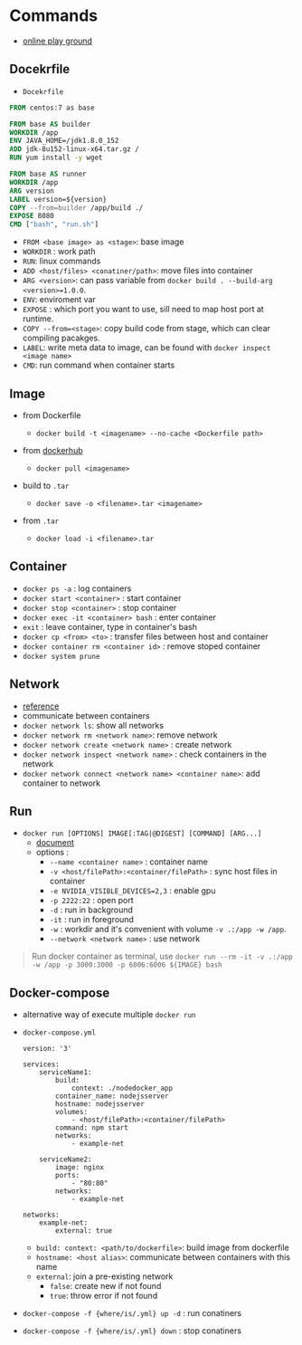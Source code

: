 # Commands

- [online play ground](https://labs.play-with-docker.com/)

## Docekrfile

- `Docekrfile`

```dockerfile
FROM centos:7 as base

FROM base AS builder
WORKDIR /app
ENV JAVA_HOME=/jdk1.8.0_152
ADD jdk-8u152-linux-x64.tar.gz /
RUN yum install -y wget

FROM base AS runner
WORKDIR /app
ARG version
LABEL version=${version}
COPY --from=builder /app/build ./
EXPOSE 8080
CMD ["bash", "run.sh"]
```

- `FROM <base image> as <stage>`: base image
- `WORKDIR` : work path
- `RUN`: linux commands
- `ADD <host/files> <conatiner/path>`: move files into container
- `ARG <version>`: can pass variable from `docker build . --build-arg <version>=1.0.0`.
- `ENV`: enviroment var
- `EXPOSE` : which port you want to use, sill need to map host port at runtime.
- `COPY --from=<stage>`: copy build code from stage, which can clear compiling pacakges.
- `LABEL`: write meta data to image, can be found with `docker inspect <image name>`
- `CMD`: run command when container starts

## Image 

- from Dockerfile

    - `docker build -t <imagename> --no-cache <Dockerfile path>`

- from [dockerhub](https://hub.docker.com/)

    - `docker pull <imagename>`

- build to `.tar`

    - `docker save -o <filename>.tar <imagename>`

- from `.tar`

    - `docker load -i <filename>.tar`

## Container

- `docker ps -a` : log containers
- `docker start <container>` : start container
- `docker stop <container>` : stop container
- `docker exec -it <container> bash` : enter container
- `exit` : leave container, type in container's bash
- `docker cp <from> <to>` : transfer files between host and container
- `docker container rm <container id>` : remove stoped container
- `docker system prune`

## Network

- [reference](./refereneces/docker_network.html)
- communicate between containers
- `docker network ls`: show all networks
- `docker network rm <network name>`: remove network
- `docker network create <network name>` : create network
- `docker network inspect <network name>` : check containers in the network
- `docker network connect <network name> <container name>`: add container to network

## Run

- `docker run [OPTIONS] IMAGE[:TAG|@DIGEST] [COMMAND] [ARG...]`
    - [document](https://docs.docker.com/engine/reference/run/)
    - options :
        - `--name <container name>` : container name
        - `-v <host/filePath>:<container/filePath>` : sync host files in container
        - `-e NVIDIA_VISIBLE_DEVICES=2,3` : enable gpu
        - `-p 2222:22` : open port
        - `-d` : run in background
        - `-it` : run in foreground
        - `-w` : workdir and it's convenient with volume `-v .:/app -w /app`.
        - `--network <network name>` : use network

> Run docker container as terminal, use `docker run --rm -it -v .:/app -w /app -p 3000:3000 -p 6006:6006 ${IMAGE} bash`

## Docker-compose

- alternative way of execute multiple `docker run`
- `docker-compose.yml`

    ```
    version: '3'

    services:
        serviceName1:
            build:
                context: ./nodedocker_app
            container_name: nodejsserver
            hostname: nodejsserver
            volumes:
                - <host/filePath>:<container/filePath>
            command: npm start
            networks:
                - example-net

        serviceName2:
            image: nginx
            ports:
                - "80:80"
            networks:
                - example-net

    networks:
        example-net:
            external: true
    ```

    - `build: context: <path/to/dockerfile>`: build image from dockerfile
    - `hostname: <host alias>`: communicate between containers with this name
    - `external`: join a pre-existing network
        - `false`: create new if not found
        - `true`: throw error if not found
 
- `docker-compose -f {where/is/.yml} up -d` : run conatiners
- `docker-compose -f {where/is/.yml} down` : stop conatiners

